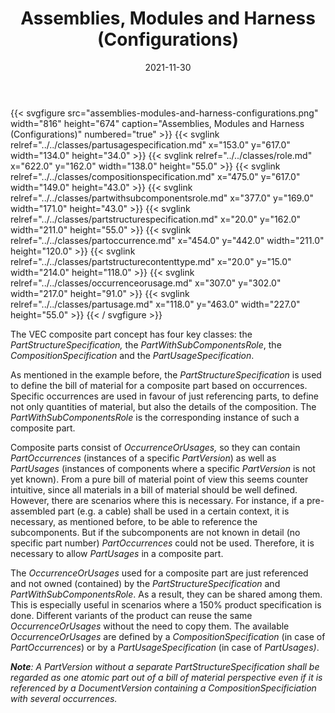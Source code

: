﻿---
title: Assemblies, Modules and Harness (Configurations)
toc: false
type: specs
layout: diagram
date: "2021-11-30"
draft: false
specification: VEC
version: 2.0.0-rc1
documentType: "Recommendation"
elementType: Diagram
classes:
  - PartUsageSpecification
  - Role
  - CompositionSpecification
  - PartWithSubComponentsRole
  - PartStructureSpecification
  - PartOccurrence
  - PartStructureContentType
  - OccurrenceOrUsage
  - PartUsage
menu:
  VEC-2.0.0-rc1:    
    parent: composite-part-descriptions
    identifier: composite-part-descriptions/assemblies-modules-and-harness-configurations
    weight: 1008002 

# Prev/next pager order (if `docs_section_pager` enabled in `params.toml`)
weight: 1008002
---
{{< svgfigure src="assemblies-modules-and-harness-configurations.png" width="816" height="674" caption="Assemblies, Modules and Harness (Configurations)" numbered="true" >}}
  {{< svglink relref="../../classes/partusagespecification.md" x="153.0" y="617.0" width="134.0" height="34.0" >}}
  {{< svglink relref="../../classes/role.md" x="622.0" y="162.0" width="138.0" height="55.0" >}}
  {{< svglink relref="../../classes/compositionspecification.md" x="475.0" y="617.0" width="149.0" height="43.0" >}}
  {{< svglink relref="../../classes/partwithsubcomponentsrole.md" x="377.0" y="169.0" width="171.0" height="43.0" >}}
  {{< svglink relref="../../classes/partstructurespecification.md" x="20.0" y="162.0" width="211.0" height="55.0" >}}
  {{< svglink relref="../../classes/partoccurrence.md" x="454.0" y="442.0" width="211.0" height="120.0" >}}
  {{< svglink relref="../../classes/partstructurecontenttype.md" x="20.0" y="15.0" width="214.0" height="118.0" >}}
  {{< svglink relref="../../classes/occurrenceorusage.md" x="307.0" y="302.0" width="217.0" height="91.0" >}}
  {{< svglink relref="../../classes/partusage.md" x="118.0" y="463.0" width="227.0" height="55.0" >}}
{{< / svgfigure >}}
<p> The VEC composite part concept has four key classes: the <i>PartStructureSpecification, </i>the <i>PartWithSubComponentsRole</i>, the <i>CompositionSpecification </i>and the <i>PartUsageSpecification</i>.      </p>      <p> As mentioned in the example before, the <i>PartStructureSpecification </i>is used to define the bill of material for a composite part based on occurrences. Specific occurrences are used in favour of just referencing parts, to define not only quantities of material, but also the details of the composition. The <i>PartWithSubComponentsRole </i>is the corresponding instance of such a composite part.      </p>      <p> Composite parts consist of <i>OccurrenceOrUsages, </i>so they can contain <i>PartOccurrences</i> (instances of a specific <i>PartVersion</i>)<i> </i>as well as<i> PartUsages</i> (instances of components where a specific <i>PartVersion</i> is not yet known). From a pure bill of material point of view this seems counter intuitive, since all materials in a bill of material should be well defined. However, there are scenarios where this is necessary. For instance, if a pre-assembled part (e.g. a cable) shall be used in a certain context, it is necessary, as mentioned before, to be able to reference the subcomponents. But if the subcomponents are not known in detail (no specific part number) <i>PartOccurrences </i>could not be used. Therefore, it is necessary to allow <i>PartUsages</i> in a composite part.      </p>      <p> The <i>OccurrenceOrUsages</i> used for a composite part are just referenced and not owned (contained) by the <i>PartStructureSpecification </i>and <i>PartWithSubComponentsRole</i>. As a result, they can be shared among them. This is especially useful in scenarios where a 150% product specification is done. Different variants of the product can reuse the same <i>OccurrenceOrUsages</i> without the need to copy them. The available <i>OccurrenceOrUsages</i> are defined by a <i>CompositionSpecification </i>(in case of <i>PartOccurrences</i>) or by a <i>PartUsageSpecification </i>(in case of <i>PartUsages)</i>.      </p>      <p> <i><b>Note</b>: A PartVersion without a separate PartStructureSpecification shall be regarded as one atomic part out of a bill of material perspective even if it is referenced by a DocumentVersion containing a CompositionSpecificiation with several occurrences.</i>      </p>      <p> &#160;      </p>